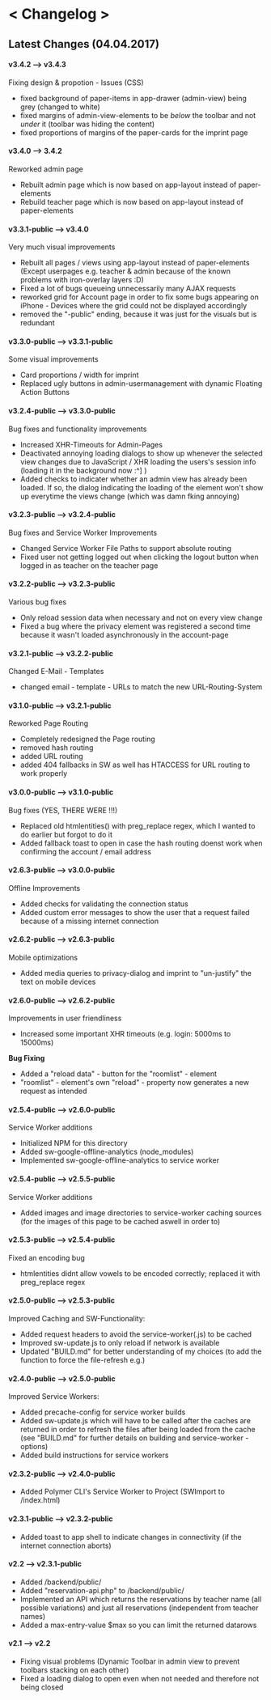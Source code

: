 # < Changelog >

## Latest Changes (04.04.2017)

#### v3.4.2 --> v3.4.3
Fixing design & propotion - Issues (CSS)
- fixed background of paper-items in app-drawer (admin-view) being grey
(changed to white)
- fixed margins of admin-view-elements to be *below* the toolbar and not
*under* it (toolbar was hiding the content)
- fixed proportions of margins of the paper-cards for the imprint page

#### v3.4.0 --> 3.4.2
Reworked admin page
- Rebuilt admin page which is now based on app-layout instead of paper-elements
- Rebuild teacher page which is now based on app-layout instead of paper-elements

#### v3.3.1-public --> v3.4.0
Very much visual improvements
- Rebuilt all pages / views using app-layout instead of paper-elements
(Except userpages e.g. teacher & admin because of the known problems
with iron-overlay layers :D)
- Fixed a lot of bugs queueing unnecessarily many AJAX requests
- reworked grid for Account page in order to fix some bugs appearing
on iPhone - Devices where the grid could not be displayed accordingly
- removed the "-public" ending, because it was just for the visuals but
is redundant

#### v3.3.0-public --> v3.3.1-public
Some visual improvements
- Card proportions / width for imprint
- Replaced ugly buttons in admin-usermanagement with dynamic Floating
Action Buttons

#### v3.2.4-public --> v3.3.0-public
Bug fixes and functionality improvements
- Increased XHR-Timeouts for Admin-Pages
- Deactivated annoying loading dialogs to show up whenever the selected view
changes due to JavaScript / XHR loading the users's session info (loading
it in the background now :^] )
- Added checks to indicater whether an admin view has already been loaded. If
so, the dialog indicating the loading of the element won't show up everytime
the views change (which was damn fking annoying)

#### v3.2.3-public --> v3.2.4-public
Bug fixes and Service Worker Improvements
- Changed Service Worker File Paths to support absolute routing
- Fixed user not getting logged out when clicking the logout button when logged
in as teacher on the teacher page

#### v3.2.2-public --> v3.2.3-public
Various bug fixes
- Only reload session data when necessary and not on every view change
- Fixed a bug where the privacy element was registered a second time
because it wasn't loaded asynchronously in the account-page

#### v3.2.1-public --> v3.2.2-public
Changed E-Mail - Templates
- changed email - template - URLs to match the new URL-Routing-System

#### v3.1.0-public --> v3.2.1-public
Reworked Page Routing
- Completely redesigned the Page routing
- removed hash routing
- added URL routing
- added 404 fallbacks in SW as well has HTACCESS for URL routing
to work properly

#### v3.0.0-public --> v3.1.0-public
Bug fixes (YES, THERE WERE !!!)
- Replaced old htmlentities() with preg_replace regex, which I wanted to
do earlier but forgot to do it
- Added fallback toast to open in case the hash routing doenst work
when confirming the account / email address

#### v2.6.3-public --> v3.0.0-public
Offline Improvements
- Added checks for validating the connection status
- Added custom error messages to show the user that a request failed 
because of a missing internet connection

#### v2.6.2-public --> v2.6.3-public
Mobile optimizations
- Added media queries to privacy-dialog and imprint to "un-justify" the 
text on mobile devices

#### v2.6.0-public --> v2.6.2-public
Improvements in user friendliness
- Increased some important XHR timeouts (e.g. login: 5000ms to 15000ms)

**Bug Fixing**
- Added a "reload data" - button for the "roomlist" - element
- "roomlist" - element's own "reload" - property now generates a new request
as intended

#### v2.5.4-public --> v2.6.0-public
Service Worker additions
- Initialized NPM for this directory
- Added sw-google-offline-analytics (node_modules)
- Implemented sw-google-offline-analytics to service worker

#### v2.5.4-public --> v2.5.5-public
Service Worker additions
- Added images and image directories to service-worker caching 
sources (for the images of this page to be cached aswell in order to)

#### v2.5.3-public --> v2.5.4-public
Fixed an encoding bug
- htmlentities didnt allow vowels to be encoded correctly; replaced it with preg_replace regex

#### v2.5.0-public --> v2.5.3-public
Improved Caching and SW-Functionality:
- Added request headers to avoid the service-worker(.js) to be cached
- Improved sw-update.js to only reload if network is available
- Updated "BUILD.md" for better understanding of my choices (to add the
function to force the file-refresh e.g.)

#### v2.4.0-public --> v2.5.0-public
Improved Service Workers:
- Added precache-config for service worker builds
- Added sw-update.js which will have to be called after the caches are
returned in order to refresh the files after being loaded from the cache
(see "BUILD.md" for further details on building
and service-worker - options)
- Added build instructions for service workers

#### v2.3.2-public --> v2.4.0-public
- Added Polymer CLI's Service Worker to Project (SWImport to /index.html)

#### v2.3.1-public --> v2.3.2-public
- Added toast to app shell to indicate changes in connectivity (if the internet connection aborts)

#### v2.2 --> v2.3.1-public
- Added /backend/public/
- Added "reservation-api.php" to /backend/public/
- Implemented an API which returns the reservations by teacher name (all possible variations) and just all reservations (independent from teacher names)
- Added a max-entry-value $max so you can limit the returned datarows

#### v2.1 --> v2.2
- Fixing visual problems (Dynamic Toolbar in admin view to prevent toolbars stacking on each other)
- Fixed a loading dialog to open even when not needed and therefore not being closed
